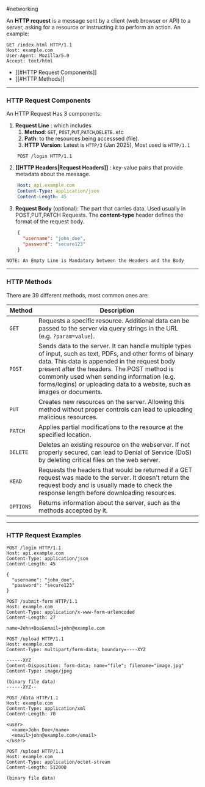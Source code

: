 #networking 

An **HTTP request** is a message sent by a client (web browser or API) to a server, asking for a resource or instructing it to perform an action. An example:
```http
GET /index.html HTTP/1.1 
Host: example.com   
User-Agent: Mozilla/5.0 
Accept: text/html
```
- [[#HTTP Request Components]]
- [[#HTTP Methods]]
---
### **HTTP Request Components**
An HTTP Request Has 3 components:
1. **Request Line** : which includes
	1. **Method**: `GET`, `POST`,`PUT`,`PATCH`,`DELETE`..etc
	2. **Path**: to the resources being accesssed (file).
	3. **HTTP Version**: Latest is `HTTP/3` (Jan 2025), Most used is `HTTP/1.1`
```http
	POST /login HTTP/1.1
```
2. **[[HTTP Headers|Request Headers]]** : key-value pairs that provide metadata about the message.
```yaml
	Host: api.example.com
	Content-Type: application/json
	Content-Length: 45
```
3. **Request Body** (optional): The part that carries data. Used usually in POST,PUT,PATCH Requests. The **content-type** header defines the format of the request body.
```json
	{
	  "username": "john_doe",
	  "password": "secure123"
	}
```

```
NOTE: An Empty Line is Mandatory between the Headers and the Body
```
---
### **HTTP Methods**
There are 39 different methods, most common ones are:

| **Method** | **Description**                                                                                                                                                                                                                                                                                                                      |
| ---------- | ------------------------------------------------------------------------------------------------------------------------------------------------------------------------------------------------------------------------------------------------------------------------------------------------------------------------------------ |
| `GET`      | Requests a specific resource. Additional data can be passed to the server via query strings in the URL (e.g. `?param=value`).                                                                                                                                                                                                        |
| `POST`     | Sends data to the server. It can handle multiple types of input, such as text, PDFs, and other forms of binary data. This data is appended in the request body present after the headers. The POST method is commonly used when sending information (e.g. forms/logins) or uploading data to a website, such as images or documents. |
| `PUT`      | Creates new resources on the server. Allowing this method without proper controls can lead to uploading malicious resources.                                                                                                                                                                                                         |
| `PATCH`    | Applies partial modifications to the resource at the specified location.                                                                                                                                                                                                                                                             |
| `DELETE`   | Deletes an existing resource on the webserver. If not properly secured, can lead to Denial of Service (DoS) by deleting critical files on the web server.                                                                                                                                                                            |
| `HEAD`     | Requests the headers that would be returned if a GET request was made to the server. It doesn't return the request body and is usually made to check the response length before downloading resources.                                                                                                                               |
| `OPTIONS`  | Returns information about the server, such as the methods accepted by it.                                                                                                                                                                                                                                                            |

---
### HTTP Request Examples
```http
POST /login HTTP/1.1
Host: api.example.com
Content-Type: application/json
Content-Length: 45

{
  "username": "john_doe",
  "password": "secure123"
}
```

```http
POST /submit-form HTTP/1.1
Host: example.com
Content-Type: application/x-www-form-urlencoded
Content-Length: 27

name=John+Doe&email=john@example.com
```

```http
POST /upload HTTP/1.1
Host: example.com
Content-Type: multipart/form-data; boundary=----XYZ

------XYZ
Content-Disposition: form-data; name="file"; filename="image.jpg"
Content-Type: image/jpeg

(binary file data)
------XYZ--
```

```http
POST /data HTTP/1.1
Host: example.com
Content-Type: application/xml
Content-Length: 70

<user>
  <name>John Doe</name>
  <email>john@example.com</email>
</user>
```

```http
POST /upload HTTP/1.1
Host: example.com
Content-Type: application/octet-stream
Content-Length: 512000

(binary file data)
```